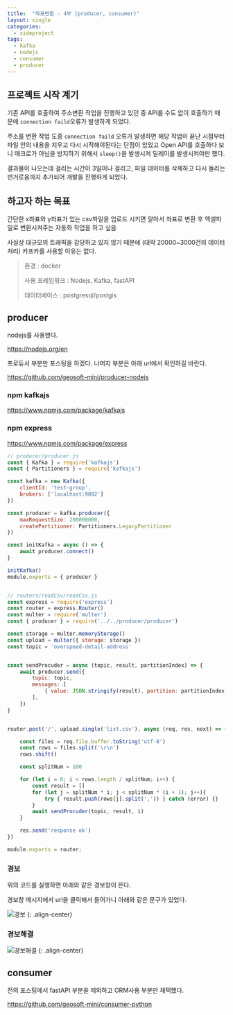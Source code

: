 ```yaml
---
title:  "좌표변환 - 4부 (producer, consumer)"
layout: single
categories:
  - sideproject
tags:
  - kafka
  - nodejs
  - consumer
  - producer
---
```

## 프로젝트 시작 계기
기존 API를 호출하여 주소변환 작업을 진행하고 있던 중 API를 수도 없이 호출하기 때문에 `connection faild`오류가 발생하게 되었다. 

주소를 변환 작업 도중 `connection faild` 오류가 발생하면 해당 작업이 끝난 시점부터 파일 안의 내용을 지우고 다시 시작해야된다는 단점이 있었고 Open API를 호출하다 보니 매크로가 아님을 방지하기 위해서 `sleep()`을 발생시켜 딜레이를 발생시켜야만 했다.

결과물이 나오는데 걸리는 시간이 3일이나 걸리고, 파일 데이터를 삭제하고 다시 돌리는 번거로움까지 추가되어 개발을 진행하게 되었다.

## 하고자 하는 목표
간단한 x좌표와 y좌표가 있는 csv파일을 업로드 시키면 알아서 좌표로 변환 후 엑셀파일로 변환시켜주는 자동화 작업을 하고 싶음

사실상 대규모의 트래픽을 감당하고 있지 않기 때문에 (대략 20000~3000건의 데이터 처리) 카프카를 사용할 이유는 없다.

> 환경 : docker
>
> 사용 프레임워크 : Nodejs, Kafka, fastAPI
>
> 데이터베이스 : postgresql/postgis


## producer
nodejs를 사용했다.

https://nodejs.org/en

프로듀서 부분만 포스팅을 하겠다. 나머지 부분은 아래 url에서 확인하길 바란다.

https://github.com/geosoft-mini/producer-nodejs


### npm kafkajs
https://www.npmjs.com/package/kafkajs


### npm express
https://www.npmjs.com/package/express

```js
// producer/producer.js
const { Kafka } = require('kafkajs')
const { Partitioners } = require('kafkajs')

const kafka = new Kafka({
	clientId: 'test-group',
	brokers: ['localhost:9092']
})

const producer = kafka.producer({
	maxRequestSize: 200000000,
	createPartitioner: Partitioners.LegacyPartitioner
})

const initKafka = async () => {
	await producer.connect()
}

initKafka()
module.exports = { producer }


// routers/readCsv/readCsv.js
const express = require('express')
const router = express.Router()
const multer = require('multer')
const { producer } = require('../../producer/producer')

const storage = multer.memoryStorage()
const upload = multer({ storage: storage })
const topic = 'overspeed-detail-address'


const sendProcuder = async (topic, result, partitionIndex) => {
	await producer.send({
		topic: topic,
		messages: [
			{ value: JSON.stringify(result), partition: partitionIndex % 3 },
		],
	})
}


router.post('/', upload.single('list.csv'), async (req, res, next) => {

	const files = req.file.buffer.toString('utf-8')
	const rows = files.split('\r\n')
	rows.shift()

	const splitNum = 100

	for (let i = 0; i < rows.length / splitNum; i++) {
		const result = []
		for (let j = splitNum * i; j < splitNum * (i + 1); j++){
			try { result.push(rows[j].split(',')) } catch (error) {}
		}	
		await sendProcuder(topic, result, i)
	}

	res.send('response ok')
})

module.exports = router;
```

### 경보
위의 코드를 실행하면 아래와 같은 경보창이 뜬다.

경보창 메시지에서 url을 클릭해서 들어가니 아래와 같은 문구가 있었다.

![경보](https://github.com/kimhyunso/kimhyunso.github.io/assets/87798982/84817978-c690-4905-8eb4-d8d848a50b76)
{: .align-center}


### 경보해결
![경보해결](https://github.com/kimhyunso/kimhyunso.github.io/assets/87798982/7315712d-006f-48fc-8bd1-ecd5184df91d)
{: .align-center}

## consumer
전의 포스팅에서 fastAPI 부분을 제외하고 ORM사용 부분만 채택했다.

https://github.com/geosoft-mini/consumer-python





















